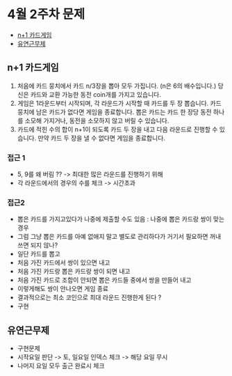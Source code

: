 # 4월 2주차 문제
- [n+1 카드게임](https://school.programmers.co.kr/learn/courses/30/lessons/258707)
- [유연근무제](https://school.programmers.co.kr/learn/courses/30/lessons/388351)


## n+1 카드게임
1. 처음에 카드 뭉치에서 카드 n/3장을 뽑아 모두 가집니다. (n은 6의 배수입니다.) 당신은 카드와 교환 가능한 동전 coin개를 가지고 있습니다.
2. 게임은 1라운드부터 시작되며, 각 라운드가 시작할 때 카드를 두 장 뽑습니다. 카드 뭉치에 남은 카드가 없다면 게임을 종료합니다. 뽑은 카드는 카드 한 장당 동전 하나를 소모해 가지거나, 동전을 소모하지 않고 버릴 수 있습니다.
3. 카드에 적힌 수의 합이 n+1이 되도록 카드 두 장을 내고 다음 라운드로 진행할 수 있습니다. 만약 카드 두 장을 낼 수 없다면 게임을 종료합니다.


### 접근 1
- 5, 9를 왜 버림 ?? -> 최대한 많은 라운드를 진행하기 위해
- 각 라운드에서의 경우의 수를 체크 -> 시간초과
 

### 접근2
- 뽑은 카드를 가지고있다가 나중에 제출할 수도 있음 : 나중에 뽑은 카드랑 쌍이 맞는 경우
- 그럼 그냥 뽑은 카드를 아예 없애지 말고 별도로 관리하다가 거기서 필요하면 꺼내쓰면 되지 않나?
- 일단 카드를 뽑고
- 처음 가진 카드에서 쌍이 있으면 내고
- 처음 가진 카드랑 뽑은 카드랑 쌍이 되면 내고
- 처음 가진 카드로 조합이 안되면 뽑은 카드들 중에서 쌍을 만들어 내고
- 이렇게해도 쌍이 안나오면 게임 종료
- 결과적으로는 최소 코인으로 최대 라운드 진행한게 된다 ?
- 구현




## 유연근무제
- 구현문제
- 시작요일 판단 -> 토, 일요일 인덱스 체크 -> 해당 요일 무시
- 나머지 요일 모두 출근 완료시 체크

